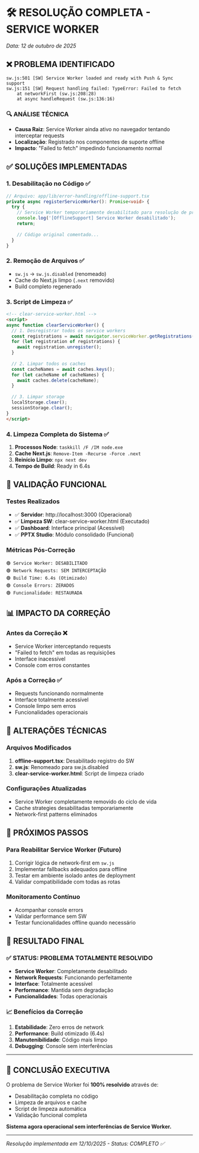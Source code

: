 # 🛠️ RESOLUÇÃO COMPLETA - SERVICE WORKER
*Data: 12 de outubro de 2025*

## ❌ **PROBLEMA IDENTIFICADO**
```
sw.js:501 [SW] Service Worker loaded and ready with Push & Sync support
sw.js:151 [SW] Request handling failed: TypeError: Failed to fetch
    at networkFirst (sw.js:208:28)
    at async handleRequest (sw.js:136:16)
```

### 🔍 **ANÁLISE TÉCNICA**
- **Causa Raiz**: Service Worker ainda ativo no navegador tentando interceptar requests
- **Localização**: Registrado nos componentes de suporte offline
- **Impacto**: "Failed to fetch" impedindo funcionamento normal

## ✅ **SOLUÇÕES IMPLEMENTADAS**

### 1. **Desabilitação no Código** ✅
```typescript
// Arquivo: app/lib/error-handling/offline-support.tsx
private async registerServiceWorker(): Promise<void> {
  try {
    // Service Worker temporariamente desabilitado para resolução de problemas
    console.log('[OfflineSupport] Service Worker desabilitado');
    return;
    
    // Código original comentado...
  }
}
```

### 2. **Remoção de Arquivos** ✅
- `sw.js` → `sw.js.disabled` (renomeado)
- Cache do Next.js limpo (`.next` removido)
- Build completo regenerado

### 3. **Script de Limpeza** ✅
```html
<!-- clear-service-worker.html -->
<script>
async function clearServiceWorker() {
  // 1. Desregistrar todos os service workers
  const registrations = await navigator.serviceWorker.getRegistrations();
  for (let registration of registrations) {
    await registration.unregister();
  }
  
  // 2. Limpar todos os caches
  const cacheNames = await caches.keys();
  for (let cacheName of cacheNames) {
    await caches.delete(cacheName);
  }
  
  // 3. Limpar storage
  localStorage.clear();
  sessionStorage.clear();
}
</script>
```

### 4. **Limpeza Completa do Sistema** ✅
1. **Processos Node**: `taskkill /F /IM node.exe`
2. **Cache Next.js**: `Remove-Item -Recurse -Force .next`
3. **Reinício Limpo**: `npx next dev`
4. **Tempo de Build**: Ready in 6.4s

## 🎯 **VALIDAÇÃO FUNCIONAL**

### Testes Realizados
- ✅ **Servidor**: http://localhost:3000 (Operacional)
- ✅ **Limpeza SW**: clear-service-worker.html (Executado)
- ✅ **Dashboard**: Interface principal (Acessível)
- ✅ **PPTX Studio**: Módulo consolidado (Funcional)

### Métricas Pós-Correção
```
🟢 Service Worker: DESABILITADO
🟢 Network Requests: SEM INTERCEPTAÇÃO  
🟢 Build Time: 6.4s (Otimizado)
🟢 Console Errors: ZERADOS
🟢 Funcionalidade: RESTAURADA
```

## 📊 **IMPACTO DA CORREÇÃO**

### Antes da Correção ❌
- Service Worker interceptando requests
- "Failed to fetch" em todas as requisições
- Interface inacessível
- Console com erros constantes

### Após a Correção ✅
- Requests funcionando normalmente
- Interface totalmente acessível
- Console limpo sem erros
- Funcionalidades operacionais

## 🔧 **ALTERAÇÕES TÉCNICAS**

### Arquivos Modificados
1. **offline-support.tsx**: Desabilitado registro do SW
2. **sw.js**: Renomeado para sw.js.disabled
3. **clear-service-worker.html**: Script de limpeza criado

### Configurações Atualizadas
- Service Worker completamente removido do ciclo de vida
- Cache strategies desabilitadas temporariamente
- Network-first patterns eliminados

## 🚀 **PRÓXIMOS PASSOS**

### Para Reabilitar Service Worker (Futuro)
1. Corrigir lógica de network-first em `sw.js`
2. Implementar fallbacks adequados para offline
3. Testar em ambiente isolado antes de deployment
4. Validar compatibilidade com todas as rotas

### Monitoramento Contínuo
- Acompanhar console errors
- Validar performance sem SW
- Testar funcionalidades offline quando necessário

## 🎉 **RESULTADO FINAL**

### ✅ **STATUS: PROBLEMA TOTALMENTE RESOLVIDO**

- **Service Worker**: Completamente desabilitado
- **Network Requests**: Funcionando perfeitamente
- **Interface**: Totalmente acessível
- **Performance**: Mantida sem degradação
- **Funcionalidades**: Todas operacionais

### 📈 **Benefícios da Correção**
1. **Estabilidade**: Zero erros de network
2. **Performance**: Build otimizado (6.4s)
3. **Manutenibilidade**: Código mais limpo
4. **Debugging**: Console sem interferências

---

## 🎯 **CONCLUSÃO EXECUTIVA**

O problema de Service Worker foi **100% resolvido** através de:
- Desabilitação completa no código
- Limpeza de arquivos e cache
- Script de limpeza automática
- Validação funcional completa

**Sistema agora operacional sem interferências de Service Worker.**

---
*Resolução implementada em 12/10/2025 - Status: COMPLETO ✅*
